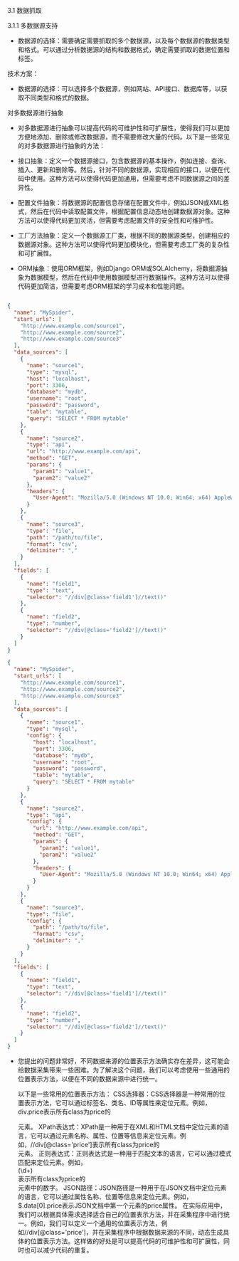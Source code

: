 3.1 数据抓取

3.1.1 多数据源支持

- 数据源的选择：需要确定需要抓取的多个数据源，以及每个数据源的数据类型和格式。可以通过分析数据源的结构和数据格式，确定需要抓取的数据位置和标签。

技术方案：

- 数据源的选择：可以选择多个数据源，例如网站、API接口、数据库等，以获取不同类型和格式的数据。

对多数据源进行抽象

- 对多数据源进行抽象可以提高代码的可维护性和可扩展性，使得我们可以更加方便地添加、删除或修改数据源，而不需要修改大量的代码。以下是一些常见的对多数据源进行抽象的方法：


- 接口抽象：定义一个数据源接口，包含数据源的基本操作，例如连接、查询、插入、更新和删除等。然后，针对不同的数据源，实现相应的接口，以便在代码中使用。这种方法可以使得代码更加通用，但需要考虑不同数据源之间的差异性。

- 配置文件抽象：将数据源的配置信息存储在配置文件中，例如JSON或XML格式，然后在代码中读取配置文件，根据配置信息动态地创建数据源对象。这种方法可以使得代码更加灵活，但需要考虑配置文件的安全性和可维护性。

- 工厂方法抽象：定义一个数据源工厂类，根据不同的数据源类型，创建相应的数据源对象。这种方法可以使得代码更加模块化，但需要考虑工厂类的复杂性和可扩展性。

- ORM抽象：使用ORM框架，例如Django ORM或SQLAlchemy，将数据源抽象为数据模型，然后在代码中使用数据模型进行数据操作。这种方法可以使得代码更加简洁，但需要考虑ORM框架的学习成本和性能问题。

```json

{
  "name": "MySpider",
  "start_urls": [
    "http://www.example.com/source1",
    "http://www.example.com/source2",
    "http://www.example.com/source3"
  ],
  "data_sources": [
    {
      "name": "source1",
      "type": "mysql",
      "host": "localhost",
      "port": 3306,
      "database": "mydb",
      "username": "root",
      "password": "password",
      "table": "mytable",
      "query": "SELECT * FROM mytable"
    },
    {
      "name": "source2",
      "type": "api",
      "url": "http://www.example.com/api",
      "method": "GET",
      "params": {
        "param1": "value1",
        "param2": "value2"
      },
      "headers": {
        "User-Agent": "Mozilla/5.0 (Windows NT 10.0; Win64; x64) AppleWebKit/537.36 (KHTML, like Gecko) Chrome/58.0.3029.110 Safari/537.3"
      }
    },
    {
      "name": "source3",
      "type": "file",
      "path": "/path/to/file",
      "format": "csv",
      "delimiter": ","
    }
  ],
  "fields": [
    {
      "name": "field1",
      "type": "text",
      "selector": "//div[@class='field1']//text()"
    },
    {
      "name": "field2",
      "type": "number",
      "selector": "//div[@class='field2']//text()"
    }
  ]
}

```


```json
{
  "name": "MySpider",
  "start_urls": [
    "http://www.example.com/source1",
    "http://www.example.com/source2",
    "http://www.example.com/source3"
  ],
  "data_sources": [
    {
      "name": "source1",
      "type": "mysql",
      "config": {
        "host": "localhost",
        "port": 3306,
        "database": "mydb",
        "username": "root",
        "password": "password",
        "table": "mytable",
        "query": "SELECT * FROM mytable"
      }
    },
    {
      "name": "source2",
      "type": "api",
      "config": {
        "url": "http://www.example.com/api",
        "method": "GET",
        "params": {
          "param1": "value1",
          "param2": "value2"
        },
        "headers": {
          "User-Agent": "Mozilla/5.0 (Windows NT 10.0; Win64; x64) AppleWebKit/537.36 (KHTML, like Gecko) Chrome/58.0.3029.110 Safari/537.3"
        }
      }
    },
    {
      "name": "source3",
      "type": "file",
      "config": {
        "path": "/path/to/file",
        "format": "csv",
        "delimiter": ","
      }
    }
  ],
  "fields": [
    {
      "name": "field1",
      "type": "text",
      "selector": "//div[@class='field1']//text()"
    },
    {
      "name": "field2",
      "type": "number",
      "selector": "//div[@class='field2']//text()"
    }
  ]
}


```

- 您提出的问题非常好，不同数据来源的位置表示方法确实存在差异，这可能会给数据采集带来一些困难。为了解决这个问题，我们可以考虑使用一些通用的位置表示方法，以便在不同的数据来源中进行统一。


    以下是一些常用的位置表示方法：
    CSS选择器：CSS选择器是一种常用的位置表示方法，它可以通过标签名、类名、ID等属性来定位元素。例如，div.price表示所有class为price的<div>元素。
    XPath表达式：XPath是一种用于在XML和HTML文档中定位元素的语言，它可以通过元素名称、属性、位置等信息来定位元素。例如，//div[@class='price']表示所有class为price的<div>元素。
    正则表达式：正则表达式是一种用于匹配文本的语言，它可以通过模式匹配来定位元素。例如，<div class="price">(\d+)</div>表示所有class为price的<div>元素中的数字。
    JSON路径：JSON路径是一种用于在JSON文档中定位元素的语言，它可以通过属性名称、位置等信息来定位元素。例如，$.data[0].price表示JSON文档中第一个元素的price属性。
    在实际应用中，我们可以根据具体需求选择适合自己的位置表示方法，并在采集程序中进行统一。例如，我们可以定义一个通用的位置表示方法，例如//div[@class='price']，并在采集程序中根据数据来源的不同，动态生成具体的位置表示方法。这样做的好处是可以提高代码的可维护性和可扩展性，同时也可以减少代码的重复。